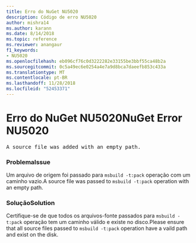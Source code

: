 ```yaml
---
title: Erro do NuGet NU5020
description: Código de erro NU5020
author: mishra14
ms.author: karann
ms.date: 8/14/2018
ms.topic: reference
ms.reviewer: anangaur
f1_keywords:
- NU5020
ms.openlocfilehash: eb096cf76c0d3222282e33155be3bbf55ca48b2a
ms.sourcegitcommit: 0c5a49ec6e0254a4e7a9d8bca7daeefb853c433a
ms.translationtype: MT
ms.contentlocale: pt-BR
ms.lasthandoff: 11/28/2018
ms.locfileid: "52453371"
---
```

# <a name="nuget-error-nu5020"></a><span data-ttu-id="f9f54-103">Erro do NuGet NU5020</span><span class="sxs-lookup"><span data-stu-id="f9f54-103">NuGet Error NU5020</span></span>
<pre>A source file was added with an empty path.</pre>

### <a name="issue"></a><span data-ttu-id="f9f54-104">Problema</span><span class="sxs-lookup"><span data-stu-id="f9f54-104">Issue</span></span>

<span data-ttu-id="f9f54-105">Um arquivo de origem foi passado para `msbuild -t:pack` operação com um caminho vazio.</span><span class="sxs-lookup"><span data-stu-id="f9f54-105">A source file was passed to `msbuild -t:pack` operation with an empty path.</span></span>


### <a name="solution"></a><span data-ttu-id="f9f54-106">Solução</span><span class="sxs-lookup"><span data-stu-id="f9f54-106">Solution</span></span>

<span data-ttu-id="f9f54-107">Certifique-se de que todos os arquivos-fonte passados para `msbuild -t:pack` operação tem um caminho válido e existe no disco.</span><span class="sxs-lookup"><span data-stu-id="f9f54-107">Please ensure that all source files passed to `msbuild -t:pack` operation have a vaild path and exist on the disk.</span></span>

